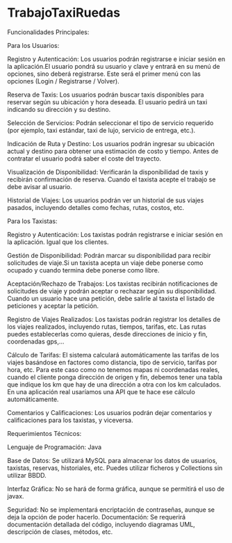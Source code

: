 # TrabajoTaxiRuedas
Funcionalidades Principales:

Para los Usuarios:

Registro y Autenticación: Los usuarios podrán registrarse e iniciar sesión en la aplicación.El usuario pondrá su usuario y clave y entrará en su menú de opciones, sino deberá registrarse. Este será el primer menú con las opciones (Login / Registrarse / Volver).

Reserva de Taxis: Los usuarios podrán buscar taxis disponibles para reservar según su ubicación y hora deseada. El usuario pedirá un taxi indicando su dirección y su destino.

Selección de Servicios: Podrán seleccionar el tipo de servicio requerido (por ejemplo, taxi estándar, taxi de lujo, servicio de entrega, etc.).

Indicación de Ruta y Destino: Los usuarios podrán ingresar su ubicación actual y destino para obtener una estimación de costo y tiempo. Antes de contratar el usuario podrá saber el coste del trayecto. 

Visualización de Disponibilidad: Verificarán la disponibilidad de taxis y recibirán confirmación de reserva. Cuando el taxista acepte el trabajo se debe avisar al usuario.

Historial de Viajes: Los usuarios podrán ver un historial de sus viajes pasados, incluyendo detalles como fechas, rutas, costos, etc.

Para los Taxistas:

Registro y Autenticación: Los taxistas podrán registrarse e iniciar sesión en la aplicación. Igual que los clientes.

Gestión de Disponibilidad: Podrán marcar su disponibilidad para recibir solicitudes de viaje.Si un taxista acepta un viaje debe ponerse como ocupado y cuando termina debe ponerse como libre.

Aceptación/Rechazo de Trabajos: Los taxistas recibirán notificaciones de solicitudes de viaje y podrán aceptar o rechazar según su disponibilidad. Cuando un usuario hace una petición, debe salirle al taxista el listado de peticiones y aceptar la petición.

Registro de Viajes Realizados: Los taxistas podrán registrar los detalles de los viajes realizados, incluyendo rutas, tiempos, tarifas, etc. Las rutas puedes establecerlas como quieras, desde direcciones de inicio y fin, coordenadas gps,...

Cálculo de Tarifas: El sistema calculará automáticamente las tarifas de los viajes basándose en factores como distancia, tipo de servicio, tarifas por hora, etc. Para este caso como no tenemos mapas ni coordenadas reales, cuando el cliente ponga dirección de origen y 
fin, debemos tener una tabla que indique los km que hay de una dirección a otra con los km calculados. En una aplicación real usaríamos una API que te hace ese cálculo automáticamente.

Comentarios y Calificaciones: Los usuarios podrán dejar comentarios y calificaciones para los taxistas, y viceversa.

Requerimientos Técnicos:

Lenguaje de Programación: Java


Base de Datos: Se utilizará MySQL para almacenar los datos de usuarios, taxistas, reservas, historiales, etc. Puedes utilizar ficheros y Collections sin utilizar BBDD.

Interfaz Gráfica: No se hará de forma gráfica, aunque se permitirá el uso de javax.

Seguridad: No se implementará encriptación de contraseñas, aunque se deja la opción de poder hacerlo.
Documentación: Se requerirá documentación detallada del código, incluyendo diagramas UML, descripción de clases, métodos, etc.
